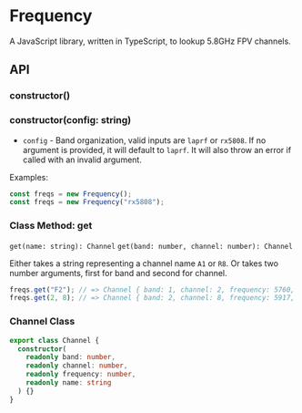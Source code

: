 # Frequency

A JavaScript library, written in TypeScript, to lookup 5.8GHz FPV channels.

## API

### constructor()

### constructor(config: string)

- `config` - Band organization, valid inputs are `laprf` or `rx5808`.
  If no argument is provided, it will default to `laprf`. It will also
  throw an error if called with an invalid argument.

Examples:

```javascript
const freqs = new Frequency();
const freqs = new Frequency("rx5808");
```

### Class Method: get

`get(name: string): Channel`
`get(band: number, channel: number): Channel`

Either takes a string representing a channel name `A1` or `R8`. Or takes two number arguments, first for band and second for channel.

```javascript
freqs.get("F2"); // => Channel { band: 1, channel: 2, frequency: 5760, name: 'F2' }
freqs.get(2, 8); // => Channel { band: 2, channel: 8, frequency: 5917, name: 'R8' }
```

### Channel Class

```typescript
export class Channel {
  constructor(
    readonly band: number,
    readonly channel: number,
    readonly frequency: number,
    readonly name: string
  ) {}
}
```
